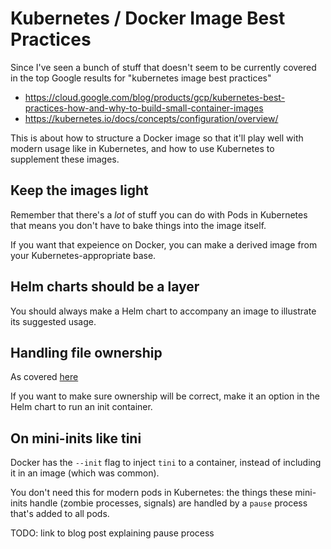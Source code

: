 # Kubernetes / Docker Image Best Practices

Since I've seen a bunch of stuff that doesn't seem to be currently covered in the top Google results for "kubernetes image best practices"

- https://cloud.google.com/blog/products/gcp/kubernetes-best-practices-how-and-why-to-build-small-container-images
- https://kubernetes.io/docs/concepts/configuration/overview/

This is about how to structure a Docker image so that it'll play well with modern usage like in Kubernetes, and how to use Kubernetes to supplement these images.

## Keep the images light

Remember that there's a *lot* of stuff you can do with Pods in Kubernetes that means you don't have to bake things into the image itself.

If you want that expeience on Docker, you can make a derived image from your Kubernetes-appropriate base.

## Helm charts should be a layer

You should always make a Helm chart to accompany an image to illustrate its suggested usage.

## Handling file ownership

As covered [here](fb89b80b-2d78-4ad0-8ce0-2c34da9a39a5.md)

If you want to make sure ownership will be correct, make it an option in the Helm chart to run an init container.

## On mini-inits like tini

Docker has the `--init` flag to inject `tini` to a container, instead of including it in an image (which was common).

You don't need this for modern pods in Kubernetes: the things these mini-inits handle (zombie processes, signals) are handled by a `pause` process that's added to all pods.

TODO: link to blog post explaining pause process
